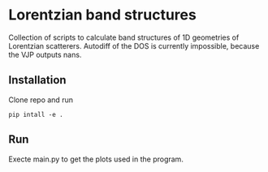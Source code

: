 # Lorentzian band structures

Collection of scripts to calculate band structures of 1D geometries of Lorentzian scatterers.
Autodiff of the DOS is currently impossible, because the VJP outputs nans.

## Installation
Clone repo and run
```
pip intall -e .
```

## Run
Execte main.py to get the plots used in the program.
